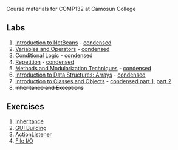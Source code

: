 Course materials for COMP132 at Camosun College

## Labs
1. [Introduction to NetBeans](labs/netbeans/) - [condensed](labs/netbeans/short.html)
1. [Variables and Operators](labs/vars-and-ops/) - [condensed](labs/vars-and-ops/short.html)
1. [Conditional Logic](labs/conditional-logic/) - [condensed](labs/conditional-logic/short.html)
1. [Repetition](labs/repetition/) - [condensed](labs/repetition/short.html)
1. [Methods and Modularization Techniques](labs/methods/) - [condensed](labs/methods/short.html)
1. [Introduction to Data Structures: Arrays](labs/arrays/) - [condensed](labs/arrays/short.html)
1. [Introduction to Classes and Objects](labs/objects/) - [condensed part 1](labs/objects/short.html), [part 2](labs/objects/short-pt2.html)
1. ~~Inheritance and Exceptions~~

## Exercises
1. [Inheritance](labs/shorts/inheritance/)
1. [GUI Building](labs/shorts/gui-build/)
1. [ActionListener](labs/shorts/gui-event/)
1. [File I/O](labs/shorts/file-io/)
